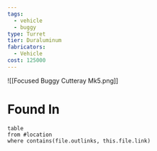 ```yaml
---
tags:
  - vehicle
  - buggy
type: Turret
tier: Duraluminum
fabricators:
  - Vehicle
cost: 125000
---
```

![[Focused Buggy Cutteray Mk5.png]]
# Found In
```dataview
table
from #location 
where contains(file.outlinks, this.file.link)
```
